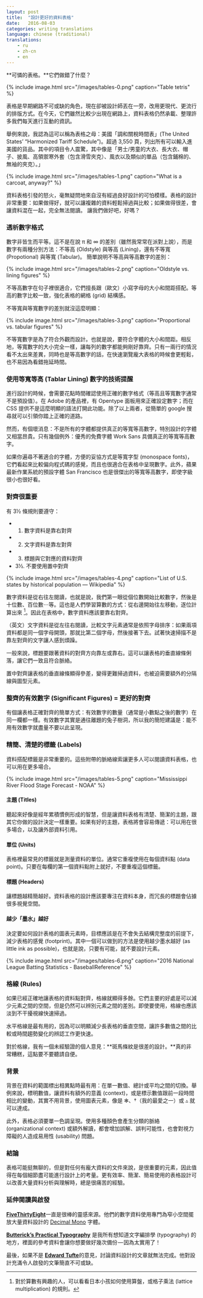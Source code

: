 ```yaml
---
layout: post
title:  "設計更好的資料表格"
date:   2016-08-03
categories: writing translations
language: chinese (traditional)
translations: 
    - ru
    - zh-cn
    - en
---
```


**可憐的表格。**它們做錯了什麼？

{% include image.html src="/images/tables-0.png" caption="Table tetris" %}

表格是早期網路不可或缺的角色，現在卻被設計師丟在一旁，改用更現代、更流行的排版方式。在今天，它們雖然比較少出現在網路上，資料表格仍然承載、整理許多我們每天進行互動的資訊。

舉例來說，我認為這可以稱為表格之母：美國「調和關稅時間表」(The United States’ “Harmonized Tariff Schedule”)。超過 3,550 頁，列出所有可以輸入進美國的貨品。其中的項目令人震驚，其中像是「男士/男童的大衣、長大衣、帽子、披風、高領禦寒外套（包含滑雪夾克）、風衣以及類似的單品（包含鋪棉的、無袖的夾克）。」

{% include image.html src="/images/tables-1.png" caption="What is a carcoat, anyway?" %}

資料表格引發的怒火，毫無疑問地來自沒有經過良好設計的可怕模樣。表格的設計非常重要：如果做得好，就可以讓複雜的資料輕鬆掃過與比較；如果做得很差，會讓資料混在一起，完全無法閱讀。
讓我們做好吧，好嗎？

### 透析數字格式

數字非皆生而平等。這不是在說 π 和 ∞ 的差別（雖然我常常在派對上說），而是數字有兩種分別方法：不等高 (Oldstyle) 與等高 (Lining)，還有不等寬 (Propotional) 與等寬 (Tabular)。
簡單說明不等高與等高數字的差別：

{% include image.html src="/images/tables-2.png" caption="Oldstyle vs. lining figures" %}

不等高數字在句子裡很適合，它們擅長跟（歐文）小寫字母的大小和間距搭配。等高的數字比較一致，強化表格的網格 (grid) 結構感。

不等寬與等寬數字的差別就沒這麼明顯：

{% include image.html src="/images/tables-3.png" caption="Proportional vs. tabular figures" %}

不等寬數字是為了符合外觀而設計。也就是說，要符合字體的大小和間距。相反地，等寬數字的大小完全一樣，讓每列的數字都能夠剛好靠齊。只有一兩行的情況看不太出來差異，同時也是等高數字的話，在快速瀏覽龐大表格的時候會更輕鬆，也不易因為看錯拖延時間。


### 使用等寬等高 (Tablar Lining) 數字的技術提醒

進行設計的時候，會需要花點時間確認使用正確的數字格式（等高且等寬數字通常不是預設值）。在 Adobe 的產品裡，有 Opentype 面板用來正確設定數字；而在 CSS 提供不是這麼明顯的語法打開此功能。除了以上兩者，從簡單的 google 搜尋就可以引領你踏上正確的道路。

然而，有個壞消息：不是所有的字體都提供真正的等寬等高數字，特別設計的字體又相當昂貴。只有幾個例外：優秀的免費字體 Work Sans 具備真正的等寬等高數字。

如果你遍尋不著適合的字體，方便的妥協方式是等寬字型 (monospace fonts)，它們看起來比較偏向程式碼的感覺，而且也很適合在表格中呈現數字。此外，蘋果最新作業系統的預設字體 San Francisco 也是很傑出的等寬等高數字，即使字級很小也很好看。

### 對齊很重要

有 3½ 條規則要遵守：

* 1. 數字資料是靠右對齊
* 2. 文字資料是靠左對齊
* 3. 標題與它對應的資料對齊
* 3½. 不要使用置中對齊

{% include image.html src="/images/tables-4.png" caption="List of U.S. states by historical population — Wikipedia" %}

數字資料是從右往左閱讀，也就是說，我們第一眼從個位數開始比較數字，然後是十位數、百位數⋯等。這也是人們學習算數的方式：從右邊開始往左移動，逐位計算出來 [^1]。因此在表格中，數字資料應該要靠右對齊。

（英文）文字資料是從左往右閱讀，比較文字元素通常是依照字母排序：如果兩項資料都是同一個字母開頭，那就比第二個字母，然後接著下去。試著快速掃描不是靠左對齊的文字讓人感到煩躁。

一般來說，標題要跟著資料的對齊方向靠左或靠右。這可以讓表格的垂直線條俐落，讓它們一致且符合脈絡。

置中對齊讓表格的垂直線條顯得參差，變得更難掃過資料，也被迫需要額外的分隔線與圖型元素。

### 整齊的有效數字 (Significant Figures) = 更好的對齊

有個讓表格正確對齊的簡單方式：有效數字的數量（通常是小數點之後的數字）在同一欄都一樣。有效數字其實是通往離題的兔子樹洞，所以我的簡短建議是：能不用有效數字就盡量不要以此呈現。

### 精簡、清楚的標籤 (Labels)

資料搭配標籤是非常重要的。這些附帶的脈絡線索讓更多人可以閱讀資料表格，也可以用在更多場合。

{% include image.html src="/images/tables-5.png" caption="Mississippi River Flood Stage Forecast - NOAA" %}


#### 主題 (Titles)

聽起來好像是經年累積慣例形成的智慧，但是讓資料表格有清楚、簡潔的主題，跟其它你做的設計決定一樣重要。如果有好的主題，表格將會容易傳遞：可以用在很多場合，以及讓外部資料引用。

#### 單位 (Units)

表格裡最常見的標籤就是測量資料的單位。通常它重複使用在每個資料點 (data point)。只要在每欄的第一個資料點附上就好，不要重複這個標籤。

#### 標題 (Headers)

讓標題越精簡越好。資料表格的設計應該要專注在資料本身，而冗長的標題會佔據很多視覺空間。

#### 越少「墨水」越好

決定要如何設計表格的圖表元素時，目標應該是在不會失去結構完整度的前提下，減少表格的感覺 (footprint)。其中一個可以做到的方法是使用越少墨水越好 (as little ink as possible)，也就是說，只要有可能，就不要設計元素。

{% include image.html src="/images/tables-6.png" caption="2016 National League Batting Statistics - BaseballReference" %}

### 格線 (Rules)

如果已經正確地讓表格的資料點對齊，格線就顯得多餘。它們主要的好處是可以減少元素之間的空間，但是仍然可以辨別元素之間的差別。即使要使用，格線也應該淡到不干擾視線快速掃過。

水平格線是最有用的，因為可以明顯減少長表格的垂直空間，讓許多數值之間的比較或時間趨勢變化的辨認工作更快速。

對於格線，我有一個未經驗證的個人意見：**斑馬條紋是很差的設計。**真的非常糟糕，這點要不要聽請自便。

### 背景

背景在資料的範圍標出相異點時最有用：在單一數值、總計或平均之間的切換。舉例來說，標明數值，讓資料有額外的意義 (context)，或是標示數值跟前一段時間相比的變動，其實不用背景，使用圖表元素，像是 ✻、†（我的最愛之一）或 ▵ 就可以達成。

此外，表格必須要單一色調呈現。使用多種顏色會產生分類的脈絡 (organizational context) 或額外解讀，都會增加誤解、誤判可能性，也會對視力障礙的人造成易用性 (usability) 問題。

### 結論

表格可能挺無聊的，但是對任何有龐大資料的文件來說，是很重要的元素，因此值得在每個細節盡可能進行設計上的考量。更有效率、簡潔、簡易使用的表格設計可以改善大量資料分析與理解時，總是很痛苦的經驗。

### 延伸閱讀與啟發

[**FiveThirtyEight**](http://fivethirtyeight.com/features/the-rise-and-rise-of-nneka-ogwumike/)一直是很棒的靈感來源。他們的數字資料使用專門為窄小空間擺放大量資料設計的 [Decimal Mono](https://www.myfonts.com/fonts/tipografiaramis/decima-mono/) 字體。

[**Butterick’s Practical Typography**](http://practicaltypography.com/) 是我所有想知道文字編排學 (typography) 的地方，裡面的參考資料會讓你想要做好幾次備份 — 因為太實用了！

最後，如果不是 [**Edward Tufte**](http://www.edwardtufte.com/bboard/q-and-a-fetch-msg?msg_id=00041I)的意見，討論資料設計的文章就無法完成。他對設計充滿令人啟發的文筆簡直不可或缺。

[^1]: 對於算數有興趣的人，可以看看日本小孩如何使用算盤，或格子乘法 (lattice multiplication) 的規則。